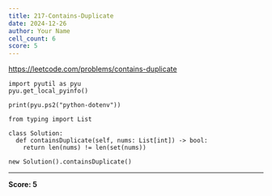 ```yaml
---
title: 217-Contains-Duplicate
date: 2024-12-26
author: Your Name
cell_count: 6
score: 5
---
```


https://leetcode.com/problems/contains-duplicate


```
import pyutil as pyu
pyu.get_local_pyinfo()
```


```
print(pyu.ps2("python-dotenv"))
```


```
from typing import List
```


```
class Solution:
  def containsDuplicate(self, nums: List[int]) -> bool:
    return len(nums) != len(set(nums))
```


```
new Solution().containsDuplicate()
```


---
**Score: 5**